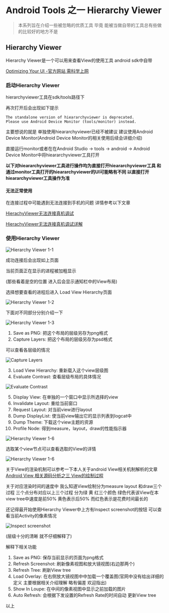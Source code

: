 # Android Tools 之一 Hierarchy Viewer

>本系列旨在介绍一些被忽略的优质工具 毕竟 能被当做自带的工具总有些做的比较好的地方不是

## Hierarchy Viewer

Hierarchy Viewer是一个可以用来查看View的使用工具 android sdk中自带

[Optimizing Your UI -官方网站 需科学上网](https://developer.android.com/studio/profile/optimize-ui.html#lint)

### 启动Hierarchy Viewer

hierarchyviewer工具在sdk/tools路径下

再次打开后会出现如下提示
```
The standalone version of hieararchyviewer is deprecated.
Please use Android Device Monitor (tools/monitor) instead.
```
主要想说的就是 单独使用hieararchyviewer已经不被建议  建议使用Android Device Monitor(Android Device Monitor的相关使用后续会详细介绍)

直接运行monitor或者在在Android Studio -> tools -> android -> Android Device Monitor中将hieararchyviewer工具打开

**以下对hieararchyviewer工具进行操作均为直接打开hieararchyviewer工具 和通过monitor工具打开的hieararchyviewer的UI可能略有不同  以直接打开hieararchyviewer工具操作为准**


#### 无法正常使用

在连接过程中可能遇到无法连接到手机的问题 详情参考以下文章

[HierachyViewer无法连接真机调试](http://blog.csdn.net/yafeng_0306/article/details/17224001)

[HierachyViewer无法连接真机调试详解](http://maider.blog.sohu.com/255448342.html)

### 使用Hierarchy Viewer

![Hierarchy Viewer 1-1](\image/1_1.png)

成功连接后会出现如上页面

当前页面正在显示的进程被加粗显示

(那些看着是空的位置 进入后会显示通知栏中的View布局)

选择想要查看的进程后进入 Load View Hierarchy页面

![Hierarchy Viewer 1-2](\image/1_2.png)

下面对不同部分分别介绍一下

![Hierarchy Viewer 1-3](\image/1_3.png)

1. Save as PNG: 把这个布局的层级另存为png格式
2. Capture Layers: 把这个布局的层级另存为psd格式

  可以查看各层级的情况

  ![Capture Layers](\image/1_4.png)

3. Load View Hierarchy: 重新载入这个view层级图
4. Evaluate Contrast: 查看层级布局的具体情况

  ![Evaluate Contrast](\image/1_5.png)

5. Display View: 在单独的一个窗口中显示所选择的view
6. Invalidate Layout: 重绘当前窗口
7. Request Layout: 对当前view进行layout
8. Dump DisplayList: 使当前view输出它的显示列表到logcat中
9. Dump Theme: 下载这个view主题的资源
10. Profile Node: 得到measure，layout，draw的性能指示器

![Hierarchy Viewer 1-6](\image/1_6.png)

选取某个view节点可以查看选取的View的详情

![Hierarchy Viewer 1-6](\image/1_7.png)

关于View的渲染机制可以参考一下本人关于android View相关机制解析的文章 [Android View 相关源码分析之三 View的绘制过程 ](http://www.jianshu.com/p/8f3e45663d06)

关于对应渲染时间的速度中  我么知道View绘制分为measure layout 和draw三个过程 三个点分布对应以上三个过程 分为绿 黄 红三个颜色  绿色代表该View在本view tree中速度是前50% 黄色表示后50% 而红色表示是花费时间最长的

还记得最开始使用Hierarchy Viewer中上方有Inspect screenshot的按钮 可以查看当前Activity的像素情况

![Inspect screenshot](\image/1_9.png)

(层级十分的清晰 就不仔细解释了)

解释下相关功能

1. Save as PNG: 保存当前显示的页面为png格式
2. Refresh Screenshot: 刷新像素视图和放大镜视图(右边那两个)
3. Refresh Tree: 刷新View tree
4. Load Overlay: 在右侧放大镜视图中中加载一个覆盖图(官网中没有给出详细的定义 主要根据相关介绍理解 略有偏差 欢迎指出)
5. Show In Loupe: 在中间的像素视图中显示之前加载的图片
6. Auto Refresh: 会根据下发设置的Refresh Rate的时间自动
更新View tree


以上

